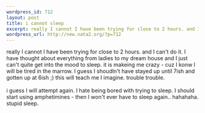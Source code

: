 ```yaml
--- 
wordpress_id: 712
layout: post
title: i cannot sleep
excerpt: really I cannot I have been trying for close to 2 hours. and I can't do it. I have thought about everything from ladies to my dream house and I just can't quite get into the mood to sleep. it is makeing me crazy - cuz I konw I will be tired in the marrow. I guess I shoudln't have stayed up until 7ish and gotten up at 6ish ;) this will teach me I imagine. trouble trouble.i guess I wil...
wordpress_url: http://new.nata2.org/?p=712
---
```

really I cannot I have been trying for close to 2 hours. and I can't do it. I have thought about everything from ladies to my dream house and I just can't quite get into the mood to sleep. it is makeing me crazy - cuz I konw I will be tired in the marrow. I guess I shoudln't have stayed up until 7ish and gotten up at 6ish ;) this will teach me I imagine. trouble trouble.<br/><br/>i guess I will attempt again. I hate being bored with trying to sleep. I should start using amphetimines - then I won't ever have to sleep again.. hahahaha. stupid sleep.
